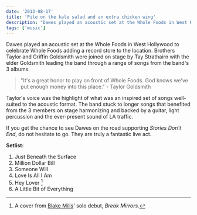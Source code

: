 ```yaml
---
date: '2013-08-17'
title: 'Pile on the kale salad and an extra chicken wing'
description: "Dawes played an acoustic set at the Whole Foods in West Hollywood to celebrate Whole Foods adding a record store to the location. Brothers Taylor and Griffin Goldsmith were joined on stage by Tay Strathairn with the elder Goldsmith leading the band through a range of songs from the band's 3 albums."
tags: ['music']
---
```


Dawes played an acoustic set at the Whole Foods in West Hollywood to celebrate Whole Foods adding a record store to the location. Brothers Taylor and Griffin Goldsmith were joined on stage by Tay Strathairn with the elder Goldsmith leading the band through a range of songs from the band's 3 albums.<!-- excerpt -->

> "It's a great honor to play on front of Whole Foods. God knows we've put enough money into this place." - Taylor Goldsmith

Taylor's voice was the highlight of what was an inspired set of songs well-suited to the acoustic format. The band stuck to longer songs that benefited from the 3 members on stage harmonizing and backed by a guitar, light percussion and the ever-present sound of LA traffic.

If you get the chance to see Dawes on the road supporting _Stories Don't End_, do not hesitate to go. They are truly a fantastic live act.

**Setlist:**

1. Just Beneath the Surface
2. Million Dollar Bill
3. Someone Will
4. Love Is All I Am
5. Hey Lover [^heylover]
6. A Little Bit of Everything

[^heylover]: A cover from [Blake Mills](http://www.blakemillsonline.com)' solo debut, _Break Mirrors_.
